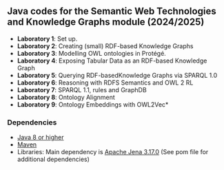 ## Java codes for the Semantic Web Technologies and Knowledge Graphs module (2024/2025)

- **Laboratory 1**: Set up.
- **Laboratory 2**: Creating (small) RDF-based Knowledge Graphs
- **Laboratory 3**: Modelling OWL ontologies in Protégé.
- **Laboratory 4**: Exposing Tabular Data as an RDF-based Knowledge Graph
- **Laboratory 5**: Querying RDF-basedKnowledge Graphs via SPARQL 1.0
- **Laboratory 6**: Reasoning with RDFS Semantics and OWL 2 RL
- **Laboratory 7**: SPARQL 1.1, rules and GraphDB
- **Laboratory 8**: Ontology Alignment
- **Laboratory 9**: Ontology Embeddings with OWL2Vec*



### Dependencies

- [Java 8 or higher](https://www.oracle.com/uk/java/technologies/javase-downloads.html)
- [Maven](https://maven.apache.org/install.html) 
- Libraries: Main dependency is [Apache Jena 3.17.0](https://jena.apache.org/index.html) (See pom file for additional dependencies)

